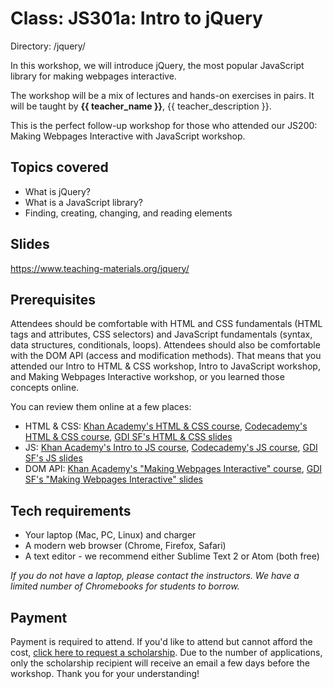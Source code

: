 # Class: JS301a: Intro to jQuery
Directory: /jquery/

In this workshop, we will introduce jQuery, the most popular JavaScript library for making webpages interactive.

The workshop will be a mix of lectures and hands-on exercises in pairs. It will be taught by **{{ teacher_name }}**, {{ teacher_description }}.

This is the perfect follow-up workshop for those who attended our JS200: Making Webpages Interactive with JavaScript workshop.

## Topics covered

* What is jQuery? 
* What is a JavaScript library?
* Finding, creating, changing, and reading elements

## Slides

https://www.teaching-materials.org/jquery/ 

## Prerequisites

Attendees should be comfortable with HTML and CSS fundamentals (HTML tags and attributes, CSS selectors) and JavaScript fundamentals (syntax, data structures, conditionals, loops). Attendees should also be comfortable with the DOM API (access and modification methods). That means that you attended our Intro to HTML & CSS workshop, Intro to JavaScript workshop, and Making Webpages Interactive workshop, or you learned those concepts online.

You can review them online at a few places:

* HTML & CSS: [Khan Academy's HTML & CSS course](https://www.khanacademy.org/computing/computer-programming/html-css), [Codecademy's HTML & CSS course](https://www.codecademy.com/learn/learn-html-css), [GDI SF's HTML & CSS slides](https://www.teaching-materials.org/htmlcss-1day/)
* JS: [Khan Academy's Intro to JS course](https://www.khanacademy.org/computing/computer-programming/programming), [Codecademy's JS course](https://www.codecademy.com/learn/learn-javascript), [GDI SF's JS slides](https://www.teaching-materials.org/javascript/)
* DOM API: [Khan Academy's "Making Webpages Interactive" course](https://www.khanacademy.org/computing/computer-programming/html-css-js), [GDI SF's "Making Webpages Interactive" slides](https://www.teaching-materials.org/jsweb/)

## Tech requirements

* Your laptop (Mac, PC, Linux) and charger
* A modern web browser (Chrome, Firefox, Safari)
* A text editor - we recommend either Sublime Text 2 or Atom (both free)

*If you do not have a laptop, please contact the instructors. We have a limited number of Chromebooks for students to borrow.*

## Payment

Payment is required to attend. If you'd like to attend but cannot afford the cost, [click here to request a scholarship](https://docs.google.com/forms/d/e/1FAIpQLSfiUBN4yve3L7iociXzcqNgEtrljsn_7mCgZ3eUtvAEr3bcQg/viewform). Due to the number of applications, only the scholarship recipient will receive an email a few days before the workshop. Thank you for your understanding!
